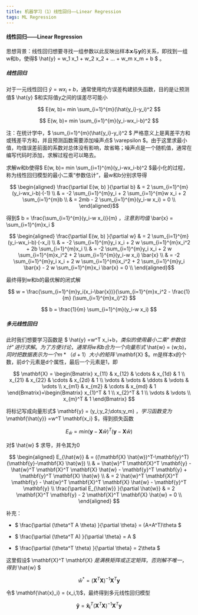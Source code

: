 ```yaml
---
title: 机器学习（1）线性回归——Linear Regression
tags: ML Regression
---
```


#### 线性回归——Linear Regression

思想背景：线性回归想要寻找一组参数以此反映出样本$\mathbf{x}$与$\mathbf{y}$的关系，即找到一组w和b，使得$ \hat{y} = w_1 x_1 + w_2 x_2 + ... + w_m x_m + b $ 。

<!--more-->

##### 线性回归

对于一元线性回归 $\hat{y} =wx_i+b$，通常使用均方误差构建损失函数，目的是让预测值$ \hat{y} $和实际值y之间的误差尽可能小

$$ E(w, b)= min \sum_{i=1}^{m}(\hat{y_i}-y_i)^2 $$

$$ E(w, b)= min \sum_{i=1}^{m}(y_i-wx_i-b)^2 $$

注：在统计学中，$ \sum_{i=1}^{m}(\hat{y_i}-y_i)^2 $ 严格意义上是离差平方和或残差平方和，并且预测函数需要添加噪声点$ \varepsilon $。由于这里求最小值，均值误差前面的系数对总体没有影响，故省略；噪声点是一个随机值，通常在编写代码时添加，求解过程也可以略去。

求解w和b使得$ E(w, b)= min \sum_{i=1}^{m}(y_i-wx_i-b)^2 $最小化的过程，称为线性回归模型的最小二乘“参数估计”，最w和b分别求导得

$$ \begin{aligned}
\frac{\partial E(w, b) }{\partial b} & = 2 \sum_{i=1}^{m}(y_i-wx_i-b)·(-1) \\
& = -2 \sum_{i=1}^{m}y_i + 2 \sum_{i=1}^{m}w x_i + 2 \sum_{i=1}^{m}b \\
& = 2mb - 2 \sum_{i=1}^{m}(y_i-w x_i) = 0 \\
\end{aligned}$$

得到$ b = \frac{\sum_{i=1}^{m}(y_i-w x_i)}{m} $，注意到均值$ \bar{x} = \sum_{i=1}^{m}x_i $

$$ \begin{aligned}
\frac{\partial E(w, b) }{\partial w} & = 2 \sum_{i=1}^{m}(y_i-wx_i-b)·(-x_i) \\
& = -2 \sum_{i=1}^{m}y_i x_i + 2 w \sum_{i=1}^{m}x_i^2 + 2b \sum_{i=1}^{m}x_i \\
& = -2 \sum_{i=1}^{m}y_i x_i + 2 w \sum_{i=1}^{m}x_i^2 + 2 \sum_{i=1}^{m}(y_i-w x_i) \bar{x} \\
& = -2 \sum_{i=1}^{m}y_i x_i + 2 w \sum_{i=1}^{m}x_i^2 + 2 \sum_{i=1}^{m}y_i \bar{x} - 2 w \sum_{i=1}^{m}x_i \bar{x} = 0 \\
\end{aligned}$$

最终得到w和b的最优解的闭式解

$$ w = \frac{\sum_{i=1}^{m}y_i(x_i-\bar{x})}{\sum_{i=1}^{m}x_i^2 - \frac{1}{m} (\sum_{i=1}^{m}x_i)^2} $$

$$ b = \frac{1}{m}  \sum_{i=1}^{m}(y_i-w x_i) $$

##### 多元线性回归

此时我们想要学习函数是 $ \hat{y} =w^T x_i+b$，类似的使用最小二乘“参数估计”进行求解。为了方便讨论，通常将w和b合为一个向量形式$ \hat{w} = (w;b)$，同时把数据表示为一个m*（d+1）大小的矩阵$ \mathbf{X} $。m是样本x的个数，前d个元素是d个属性，最后一个元素是1，即

$$
\mathbf{X} = \begin{Bmatrix}
 x_{11} & x_{12} & \cdots & x_{1d} & 1 \\
 x_{21} & x_{22} & \cdots & x_{2d} & 1 \\
 \vdots & \vdots & \ddots  & \vdots & \vdots \\
 x_{m1} & x_{m2} & \cdots  & x_{md} & 1
\end{Bmatrix}=\begin{Bmatrix}
 x_{1}^T & 1  \\
 x_{2}^T & 1  \\
 \vdots & \vdots  \\
 x_{m}^T & 1 
\end{Bmatrix}
$$

将标记写成向量形式$ \mathbf{y} = (y_i;y_2;\dots;y_m) $，学习函数变为$ \mathbf{\hat{y}} =w^T \mathbf{x_i} $，得到损失函数

$$ E_{\hat{w}} = min (\mathbf{y}-\mathbf{X} \hat{w})^T (\mathbf{y}-\mathbf{X} \hat{w})$$

对$ \hat{w} $ 求导，并令其为0

$$ \begin{aligned}
E_{\hat{w}} & =  ((\mathbf{X} \hat{w})^T-\mathbf{y}^T) (\mathbf{y}-\mathbf{X} \hat{w}) \\
& = \hat{w}^T \mathbf{X}^T \mathbf{y} - \hat{w}^T \mathbf{X}^T \mathbf{X} \hat{w} - \mathbf{y}^T \mathbf{y} + \mathbf{y}^T \mathbf{X} \hat{w} \\
& = 2 \hat{w}^T \mathbf{X}^T \mathbf{y} - \hat{w}^T \mathbf{X}^T \mathbf{X} \hat{w} - \mathbf{y}^T \mathbf{y} \\
\frac{\partial E_{\hat{w}} }{\partial \hat{w}} & = 2 \mathbf{X}^T \mathbf{y} - 2 \mathbf{X}^T \mathbf{X} \hat{w} = 0 \\
\end{aligned}
$$

补充：

- $ \frac{\partial (\theta^T A \theta) }{\partial \theta} = (A+A^T)\theta $

- $ \frac{\partial (\theta^T A) }{\partial \theta} = A $

- $ \frac{\partial (\theta^T \theta) }{\partial \theta} = 2\theta $

这里假设$ \mathbf{X}^T \mathbf{X} $是满秩矩阵或正定矩阵，否则解不唯一，得到$ \hat{w} $

$$ \hat{w}^* = (\mathbf{X}^T \mathbf{X})^{-1} \mathbf{X}^T \mathbf{y} $$

令$ \mathbf{\hat{x}_i} = (x_i,1)$，最终得到多元线性回归模型

$$ \mathbf{\hat{y}} = \mathbf{\hat{x}_i}^T (\mathbf{X}^T \mathbf{X})^{-1} \mathbf{X}^T \mathbf{y} $$